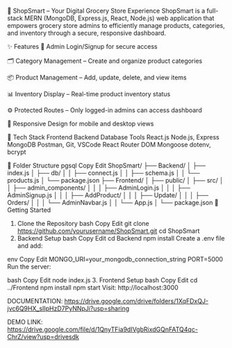 🛒 ShopSmart – Your Digital Grocery Store Experience
ShopSmart is a full-stack MERN (MongoDB, Express.js, React, Node.js) web application that empowers grocery store admins to efficiently manage products, categories, and inventory through a secure, responsive dashboard.

✨ Features
🔐 Admin Login/Signup for secure access

🗂️ Category Management – Create and organize product categories

📦 Product Management – Add, update, delete, and view items

📊 Inventory Display – Real-time product inventory status

⚙️ Protected Routes – Only logged-in admins can access dashboard

📱 Responsive Design for mobile and desktop views

🧰 Tech Stack
Frontend	Backend	Database	Tools
React.js	Node.js, Express	MongoDB	Postman, Git, VSCode
React Router DOM		Mongoose	dotenv, bcrypt

📁 Folder Structure
pgsql
Copy
Edit
ShopSmart/
├── Backend/
│   ├── index.js
│   ├── db/
│   │   ├── connect.js
│   │   ├── schema.js
│   │   └── products.js
│   └── package.json
├── Frontend/
│   ├── public/
│   ├── src/
│   │   ├── admin_components/
│   │   │   ├── AdminLogin.js
│   │   │   ├── AdminSignup.js
│   │   │   ├── AddProduct/
│   │   │   ├── Update/
│   │   │   ├── Orders/
│   │   │   └── AdminNavbar.js
│   │   └── App.js
│   └── package.json
🚀 Getting Started
1. Clone the Repository
bash
Copy
Edit
git clone https://github.com/yourusername/ShopSmart.git
cd ShopSmart
2. Backend Setup
bash
Copy
Edit
cd Backend
npm install
Create a .env file and add:

env
Copy
Edit
MONGO_URI=your_mongodb_connection_string
PORT=5000
Run the server:

bash
Copy
Edit
node index.js
3. Frontend Setup
bash
Copy
Edit
cd ../Frontend
npm install
npm start
Visit: http://localhost:3000

DOCUMENTATION:
https://drive.google.com/drive/folders/1XqFDxQJ-jvc6Q9HX_sIIpHzD7PyNNpJi?usp=sharing

DEMO LINK:
https://drive.google.com/file/d/1QnyTFia9dIVgbRixdGQnFATQ4qc-ChrZ/view?usp=drivesdk
